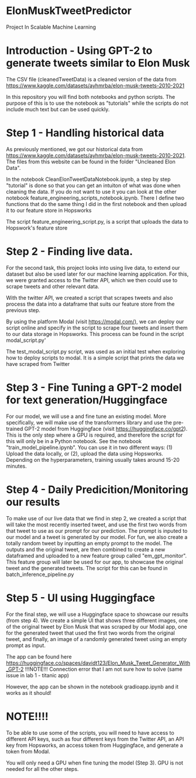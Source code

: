 # ElonMuskTweetPredictor
Project In Scalable Machine Learning

# Introduction - Using GPT-2 to generate tweets similar to Elon Musk


The CSV file (cleanedTweetData) is a cleaned version of the data from https://www.kaggle.com/datasets/ayhmrba/elon-musk-tweets-2010-2021

In this repository you will find both notebooks and python scripts. The purpose of this is to use the notebook as "tutorials" while the scripts do not include much text but can be used quickly. 

# Step 1 - Handling historical data

As previously mentioned, we got our historical data from https://www.kaggle.com/datasets/ayhmrba/elon-musk-tweets-2010-2021. The files from this website can be found in the folder "Uncleaned Elon Data".

In the notebook CleanElonTweetDataNotebook.ipynb, a step by step "tutorial" is done so that you can get an intuiton of what was done when cleaning the data. If you do not want to use it you can look at the other notebook feature_engineering_scripts_notebook.ipynb. There I define two functions that do the same thing I did in the first notebook and then upload it to our feature store in Hopsworks

The script feature_engineering_script.py, is a script that uploads the data to Hopswork's feature store

# Step 2 - Finding live data.

For the second task, this project looks into using live data, to extend our dataset but also be used later for our machine learning application. For this, we were granted access to the Twitter API, which we then could use to scrape tweets and other relevant data. 

With the twitter API, we created a script that scrapes tweets and also process the data into a dataframe that suits our feature store from the previous step. 

By using the platform Modal (visit https://modal.com/), we can deploy our script online and specify in the script to scrape four tweets and insert them to our data storage in Hopsworks. This process can be found in the script modal_script.py'

The test_modal_script.py script, was used as an initial test when exploring how to deploy scripts to modal. It is a simple script that prints the data we have scraped from Twitter


# Step 3 - Fine Tuning a GPT-2 model for text generation/Huggingface
For our model, we will use a and fine tune an existing model. More specifically, we will make use of the transformers library and use the pre-trained GPT-2 model from Huggingface (visit https://huggingface.co/gpt2). This is the only step where a GPU is required, and therefore the script for this will only be in a Python notebook. See the notebook "train_model_pipeline.ipynb". You can use it in two different ways: (1) Upload the data locally, or (2), upload the data using Hopsworks. Depending on the hyperparameters, training usually takes around 15-20 minutes.

# Step 4 - Daily Predicition/Monitoring our results
To make use of our live data that we find in step 2, we created a script that will take the most recently inserted tweet, and use the first two words from that tweet to use as our prompt for our prediction. The prompt is inputed to our model and a tweet is generated by our model. For fun, we also create a totally random tweet by inputting an empty prompt to the model. The outputs and the original tweet, are then combined to create a new dataframed and uploaded to a new feature group called "em_gpt_monitor". This feature group will later be used for our app, to showcase the original tweet and the generated tweets. The script for this can be found in batch_inference_pipeline.py


# Step 5 - UI using Huggingface
For the final step, we will use a Huggingface space to showcase our results (from step 4). We create a simple UI that shows three different images, one of the original tweet by Elon Musk that was scraped by our Modal app, one for the generated tweet that used the first two words from the original tweet, and finally, an image of a randomly generated tweet using an empty prompt as input. 

The app can be found here https://huggingface.co/spaces/davidt123/Elon_Musk_Tweet_Generator_With_GPT-2 
!!!NOTE!!! Connection error that I am not sure how to solve (same issue in lab 1 - titanic app)

However, the app can be shown in the notebook gradioapp.ipynb and it works as it should!

# NOTE!!!!

To be able to use some of the scripts, you will need to have access to different API keys, such as four different keys from the Twitter API, an API key from Hopsworks,  an access token from Huggingface, and generate a token from Modal.

You will only need a GPU when fine tuning the model (Step 3). GPU is not needed for all the other steps.


